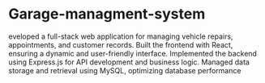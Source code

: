 # Garage-managment-system
eveloped a full-stack web application for managing vehicle repairs, appointments, and customer records. Built the frontend with React, ensuring a dynamic and user-friendly interface. Implemented the backend using Express.js for API development and business logic. Managed data storage and retrieval using MySQL, optimizing database performance
